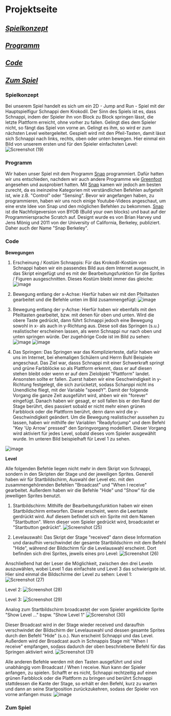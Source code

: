# Projektseite
## [_Spielkonzept_](#Spielkonzept)
## [_Programm_](#Programm)
## [_Code_](#Code)
## [_Zum Spiel_](#ZumSpiel)


### Spielkonzept <a name="Spielkonzept"></a>
Bei unserem Spiel handelt es sich um ein 2D - Jump and Run - Spiel mit der Hauptspielfigur Schnappi dem Krokodil. Der Sinn des Spiels ist es, dass Schnappi, indem der Spieler ihn von Block zu Block springen lässt, die letzte Plattform erreicht, ohne vorher zu fallen. Gelingt dies dem Spieler nicht, so fängt das Spiel von vorne an. Gelingt es ihm, so wird er zum nächsten Level weitergeleitet. Gespielt wird mit den Pfeil-Tasten, damit lässt sich Schnappi nach links, rechts, oben oder unten bewegen. Hier einmal ein Bild von unserem ersten und für den Spieler einfachsten Level:
![Screenshot (19)](https://user-images.githubusercontent.com/111355300/203500186-cdef4137-061c-4a36-b179-4e5d06a89f58.png)



### Programm <a name="Programm"></a>
Wir haben unser Spiel mit dem Programm [Snap](https://snap.berkeley.edu/) programmiert. Dafür hatten wir uns entschieden, nachdem wir auch andere Programme wie [Greenfoot](https://www.greenfoot.org/door) angesehen und ausprobiert hatten. Mit [Snap](https://snap.berkeley.edu/) kamen wir jedoch am besten zurecht, da es ineinzelne Kategorien mit verständlichen Befehlen aufgeteilt ist, wie z.B. "Control" oder "Sensing". Bevor wir angefangen haben, zu programmieren, haben wir uns noch einige Youtube-Videos angeschaut, um eine erste Idee von Snap und den möglichen Befehlen zu bekommen.
[Snap](https://snap.berkeley.edu/) ist die Nachfolgeversion von BYOB (Build your own blocks) und baut auf der Programmiersprache Scratch auf. Designt wurde es von Brian Harvey und Jens Mönig und 2011 von der University of California, Berkeley, publiziert. Daher auch der Name "Snap Berkeley".

### Code <a name="Code"></a>

**Bewegungen**

1. Erscheinung / Kostüm Schnappis: Für das Krokodil-Kostüm von Schnappi haben wir ein passendes Bild aus dem Internet ausgesucht, in das Skript eingefügt und es mit der Bearbeitungsfunktion für die Sprites / Figuren ausgeschnitten. Dieses Kostüm bleibt immer das gleiche:
![image](https://user-images.githubusercontent.com/111355300/207529841-3040670e-0dd4-4d34-8e74-1dc8298042a4.png)


2. Bewegung entlang der x-Achse: Hierfür haben wir mit den Pfeiltasten gearbeitet und die Befehle unten im Bild zusammengefügt:
![image](https://user-images.githubusercontent.com/111355300/207528400-32f858e1-2e25-4601-a9b7-ce27af363491.png)

3. Bewegung entlang der y-Achse: Hierfür haben wir ebenfalls mit den Pfeiltasten gearbeitet, bzw. mit denen für oben und unten. Wird die obere Taste gedrückt, dann führt Schnappi jedoch eine Bewegung sowohl in x- als auch in y-Richtung aus. Diese soll das Springen (s.u.) realistischer erscheinen lassen, als wenn Schnappi nur nach oben und unten springen würde. Der zugehörige Code ist im Bild zu sehen:
![image](https://user-images.githubusercontent.com/111355300/207529126-b06e81bf-8b86-45d4-a271-d5bc10b8e38d.png)
![image](https://user-images.githubusercontent.com/111355300/207529251-7d00b5c2-9e52-477e-8387-02767ddaa4f7.png)


4. Das Springen: Das Springen war das Komplizierteste, dafür haben wir uns im Internet, bei ehemaligen Schülern und Herrn Buhl Beispiele angeschaut. Das Ziel war, dasss Schnappi mit einer Schwerkraft springt und grüne Farbblöcke so als Plattform erkennt, dass er auf diesen stehen bleibt oder wenn er auf dem Zielobjekt "Plattform" landet. Ansonsten sollte er fallen. Zuerst haben wir eine Geschwindigkeit in y-Richtung festgelegt, die sich zurücketzt, sodass Schanppi nicht ins Unendliche fliegt,  mit der Variable "speedY". Damit der folgende Vorgang die ganze Zeit ausgeführt wird, ahben wir ein "forever" eingefügt. Danach haben wir gesagt, er soll fallen bis er den Rand der Stage berührt, dies passiert sobald er nicht mehr einen grünen Farbblock oder die Plattform berührt, denn dann wird die y-Geschwindigkeit geändert. Um die Bewegung realistischer aussehen zu lassen, haben wir mithilfe der Variablen "Readyforjump" und dem Befehl "Key 'Up Arrow' pressed" den Springvorgang modelliert. 
Dieser Vorgang wird aktiviert für jedes Level, sobald dieses vom Spieler ausgewählt wurde. Im unteren Bild beispielhaft für Level 1 zu sehen.

![image](https://user-images.githubusercontent.com/111355300/207529476-f2014cfb-19b4-48bb-b401-506099bc7585.png)

**Level**

Alle folgenden Befehle liegen nicht mehr in dem Skript von Schnappi, sondern in den Skripten der Stage und der jeweiligen Sprites.
Generell haben wir für Startbildschirm, Auswahl der Level etc. mit den zusammengehörenden Befehlen "Broadcast" und "When I receive" gearbeitet. Außerdem haben wir die Befehle "Hide" und "Show" für die jeweiligen Sprites benutzt.
1. Startbildschirm: Mithilfe der Bearbeitungsfunktion haben wir einen Startbildschirm entworfen. Dieser erscheint, wenn die Leertaste gerdrückt wird. Auf diesem befindet sich ein Sprite mit dem Namen "Startbutton". Wenn dieser vom Spieler gedrückt wird, broadcastet er "Startbutton gedrückt".
![Screenshot (25)](https://user-images.githubusercontent.com/111355300/207534364-491d6481-d3a2-44d8-b989-5c24364db1cd.png)

2. Levelauswahl: Das Skript der Stage "received" dann diese Information und daraufhin verschwindet der gesamte Startbildschirm mit dem Befehl "Hide", während der Bildschirm für die Levelauswahl erscheint. Dort befinden sich drei Sprites, jeweils eines pro Level:
![Screenshot (26)](https://user-images.githubusercontent.com/111355300/207534551-11160155-3b4e-4eb0-90a6-344b70920bc0.png)

Anschließend hat der Leser die Möglichkeit, zwischen den drei Leveln auszuwählen, wobei Level 1 das einfachste und Level 3 das schwierigste ist. 
Hier sind einmal die Bildschirme der Level zu sehen:
Level 1:  ![Screenshot (27)](https://user-images.githubusercontent.com/111355300/207535117-1ddd7fa6-3e9a-4544-ab21-a0be33070201.png)

Level 2: ![Screenshot (28)](https://user-images.githubusercontent.com/111355300/207535170-e8847c85-2e6c-45d2-aaaf-65eed667d495.png)

Level 3: ![Screenshot (29)](https://user-images.githubusercontent.com/111355300/207535228-8df47225-5a46-4918-bc19-88ab8ddaad64.png)

Analog zum Startbildschirm broadcastet der vom Spieler angeklickte Sprite "Show Level ..." bspw. "Show Level 1"
![Screenshot (30)](https://user-images.githubusercontent.com/111355300/207535491-aec0e654-5459-4843-876e-cb66d4799754.png)

Dieser Broadcast wird in der Stage wieder received und daraufhin verschwindet der Bildschirm der Levelauswahl und dessen gesamte Sprites durch den Befehl "Hide" (s.o.). Nun erscheint Schnappi und das Level. Außerdem wird der Broadcast auch in Schnappis Stage mit "When I receive" empfangen, sodass dadurch der oben beschriebene Befehl für das Springen aktiviert wird.
![Screenshot (31)](https://user-images.githubusercontent.com/111355300/207535752-6f2562a0-814f-4a4c-8edd-bd3670a6b7d4.png)

Alle anderen Befehle werden mit den Tasten ausgeführt und sind unabhängig vom Broadcast / When I receive. Nun kann der Spieler anfangen, zu spielen.
Schafft er es nicht, Schnappi rechtzeitig auf einen grünen Farbblock oder die Plattform zu bringen und berührt Schnappi stattdessen die Kante der Stage, so erhält er den Befehl, kurz zu warten und dann an seine Startposition zurückzukehren, sodass der Spieler von vorne anfangen muss:
![image](https://user-images.githubusercontent.com/111355300/207542319-794486cd-f50b-454d-afba-b4f8801326f8.png)


### Zum Spiel <a name="ZumSpiel"></a>

